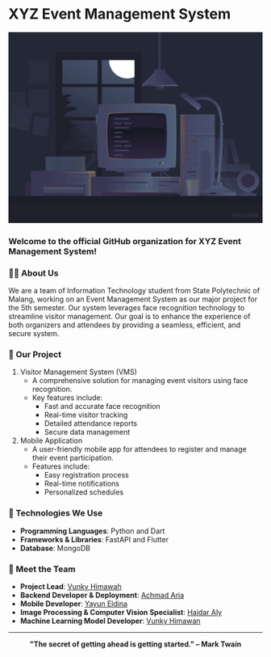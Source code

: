 # XYZ Event Management System

![Cover](src/Animation.gif)

### Welcome to the official GitHub organization for XYZ Event Management System!

### 👨‍💻 About Us

We are a team of Information Technology student from State Polytechnic of Malang, working on an Event Management System as our major project for the 5th semester. Our system leverages face recognition technology to streamline visitor management. Our goal is to enhance the experience of both organizers and attendees by providing a seamless, efficient, and secure system.

### 🚀 Our Project

1. Visitor Management System (VMS)
   - A comprehensive solution for managing event visitors using face recognition.
   - Key features include:
     - Fast and accurate face recognition
     - Real-time visitor tracking
     - Detailed attendance reports
     - Secure data management
2. Mobile Application
   - A user-friendly mobile app for attendees to register and manage their event participation.
   - Features include:
     - Easy registration process
     - Real-time notifications
     - Personalized schedules

### 🔧 Technologies We Use

- **Programming Languages**: Python and Dart
- **Frameworks & Libraries**: FastAPI and Flutter
- **Database**: MongoDB

### 👥 Meet the Team

- **Project Lead**: [Vunky Himawah](https://github.com/vunky-himawan)
- **Backend Developer & Deployment**: [Achmad Aria](https://github.com/ahmadAria001)
- **Mobile Developer**: [Yayun Eldina](https://github.com/YayunEldina)
- **Image Processing & Computer Vision Specialist**: [Haidar Aly](https://github.com/)
- **Machine Learning Model Developer**: [Vunky Himawan](https://github.com/vunky-himawan)

---

<p align="center">
    <strong>"The secret of getting ahead is getting started." – Mark Twain
    </strong>
</p>

